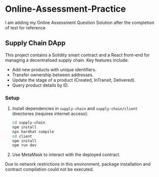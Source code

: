 # Online-Assessment-Practice

I am adding my Online Assessment Question Solution after the completion of test for reference 

## Supply Chain DApp

This project contains a Solidity smart contract and a React front-end for managing a decentralised supply chain. Key features include:

- Add new products with unique identifiers.
- Transfer ownership between addresses.
- Update the stage of a product (Created, InTransit, Delivered).
- Query product details by ID.

### Setup

1. Install dependencies in `supply-chain` and `supply-chain/client` directories (requires internet access):
   ```bash
   cd supply-chain
   npm install
   npx hardhat compile
   cd client
   npm install
   npm run dev
   ```
2. Use MetaMask to interact with the deployed contract.

Due to network restrictions in this environment, package installation and contract compilation could not be executed.
